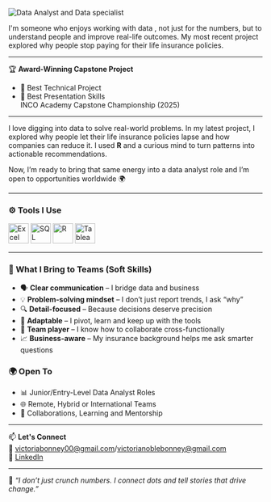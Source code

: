 
![ Data Analyst and Data specialist](https://sdmntprpolandcentral.oaiusercontent.com/files/00000000-7e50-620a-aaa6-2ffa3a8b2df0/raw?se=2025-07-26T01%3A51%3A04Z&sp=r&sv=2024-08-04&sr=b&scid=2406ba5c-881e-5221-85a9-1cb0384b3c86&skoid=0da8417a-a4c3-4a19-9b05-b82cee9d8868&sktid=a48cca56-e6da-484e-a814-9c849652bcb3&skt=2025-07-25T20%3A40%3A45Z&ske=2025-07-26T20%3A40%3A45Z&sks=b&skv=2024-08-04&sig=BUuWunmK8X9Aeg13xpjnkK02TwqkVxAKNo4L6fSBPC4%3D)

I'm someone who enjoys working with data , not just for the numbers, but to understand people and improve real-life outcomes.
 My most recent project explored why people stop paying for their life insurance policies.


---

🏆 **Award-Winning Capstone Project**  
- 🥇 Best Technical Project  
- 🥇 Best Presentation Skills  
INCO Academy Capstone Championship (2025)  

---

I love digging into data to solve real-world problems. In my latest project, I explored why people let their life insurance policies lapse and how companies can reduce it. I used **R** and a curious mind to turn patterns into actionable recommendations.

Now, I’m ready to bring that same energy into a data analyst role and I’m open to opportunities worldwide 🌍

---

### ⚙️ Tools I Use

<p align="left">
  <img src="https://img.icons8.com/color/48/000000/microsoft-excel-2019--v1.png" alt="Excel" height="40"/>
  <img src="https://img.icons8.com/ios-filled/50/4479A1/sql.png" alt="SQL" height="40"/>
  <img src="https://www.r-project.org/Rlogo.png" alt="R" height="40"/>
  <img src="https://img.icons8.com/color/48/000000/tableau-software.png" alt="Tableau" height="40"/>
</p>

---


### 🤝 What I Bring to Teams (Soft Skills)

- 🗣️ **Clear communication** – I bridge data and business  
- 💡 **Problem-solving mindset** – I don’t just report trends, I ask “why”  
- 🔍 **Detail-focused** – Because decisions deserve precision  
- 🔄 **Adaptable** – I pivot, learn and keep up with the tools  
- 🤝 **Team player** – I know how to collaborate cross-functionally  
- 📈 **Business-aware** – My insurance background helps me ask smarter questions



### 🌍 Open To
- 📊 Junior/Entry-Level Data Analyst Roles  
- 🌐 Remote, Hybrid or International Teams  
- 🤝 Collaborations, Learning and Mentorship

---

📫 **Let's Connect**  
📧 victoriabonney00@gmail.com/victorianoblebonney@gmail.com  
🔗 [LinkedIn](https://www.linkedin.com/in/victoria-bonney-b10a55222)

---

📌 _“I don’t just crunch numbers. I connect dots  and tell stories that drive change.”_

